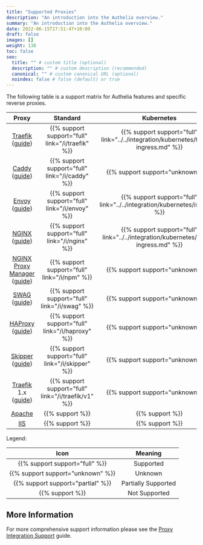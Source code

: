```yaml
---
title: "Supported Proxies"
description: "An introduction into the Authelia overview."
summary: "An introduction into the Authelia overview."
date: 2022-06-15T17:51:47+10:00
draft: false
images: []
weight: 130
toc: false
seo:
  title: "" # custom title (optional)
  description: "" # custom description (recommended)
  canonical: "" # custom canonical URL (optional)
  noindex: false # false (default) or true
---
```


The following table is a support matrix for Authelia features and specific reverse proxies.

|                  Proxy                  |                                          Standard                                           |                                      Kubernetes                                       |           XHR Redirect            |          Request Method           |
|:---------------------------------------:|:-------------------------------------------------------------------------------------------:|:-------------------------------------------------------------------------------------:|:---------------------------------:|:---------------------------------:|
|     [Traefik] ([guide](/i/traefik))     |                      {{% support support="full" link="/i/traefik" %}}                       | {{% support support="full" link="../../integration/kubernetes/traefik-ingress.md" %}} |  {{% support support="full" %}}   |  {{% support support="full" %}}   |
|       [Caddy] ([guide](/i/caddy))       |                       {{% support support="full" link="/i/caddy" %}}                        |                           {{% support support="unknown" %}}                           |  {{% support support="full" %}}   |  {{% support support="full" %}}   |
|       [Envoy] ([guide](/i/envoy))       |                       {{% support support="full" link="/i/envoy" %}}                        |      {{% support support="full" link="../../integration/kubernetes/istio.md" %}}      | {{% support support="unknown" %}} |  {{% support support="full" %}}   |
|       [NGINX] ([guide](/i/nginx))       |                       {{% support support="full" link="/i/nginx" %}}                        |  {{% support support="full" link="../../integration/kubernetes/nginx-ingress.md" %}}  |          {{% support %}}          |  {{% support support="full" %}}   |
| [NGINX Proxy Manager] ([guide](/i/npm)) |                        {{% support support="full" link="/i/npm" %}}                         |                           {{% support support="unknown" %}}                           |          {{% support %}}          |  {{% support support="full" %}}   |
|        [SWAG] ([guide](/i/swag))        |                        {{% support support="full" link="/i/swag" %}}                        |                           {{% support support="unknown" %}}                           |          {{% support %}}          |  {{% support support="full" %}}   |
|     [HAProxy] ([guide](/i/haproxy))     |                      {{% support support="full" link="/i/haproxy" %}}                       |                           {{% support support="unknown" %}}                           | {{% support support="unknown" %}} |  {{% support support="full" %}}   |
|     [Skipper] ([guide](/i/skipper))     |                      {{% support support="full" link="/i/skipper" %}}                       |                           {{% support support="unknown" %}}                           | {{% support support="unknown" %}} | {{% support support="unknown" %}} |
| [Traefik] 1.x ([guide](/i/traefik/v1))  |                     {{% support support="full" link="/i/traefik/v1" %}}                     |                           {{% support support="unknown" %}}                           |  {{% support support="full" %}}   |  {{% support support="full" %}}   |
|                [Apache]                 |                                       {{% support %}}                                       |                                    {{% support %}}                                    |          {{% support %}}          |          {{% support %}}          |
|                  [IIS]                  |                                       {{% support %}}                                       |                                    {{% support %}}                                    |          {{% support %}}          |          {{% support %}}          |

Legend:

|                Icon                |       Meaning       |
|:----------------------------------:|:-------------------:|
|   {{% support support="full" %}}   |      Supported      |
| {{% support support="unknown" %}}  |       Unknown       |
| {{% support support="partial" %}}  | Partially Supported |
|          {{% support %}}           |    Not Supported    |

## More Information

For more comprehensive support information please see the
[Proxy Integration Support](../../integration/proxies/support.md) guide.

[NGINX]: https://www.nginx.com/
[NGINX Proxy Manager]: https://nginxproxymanager.com/
[SWAG]: https://docs.linuxserver.io/general/swag
[Traefik]: https://traefik.io/
[Caddy]: https://caddyserver.com/
[HAProxy]: https://www.haproxy.com/
[Envoy]: https://www.envoyproxy.io/
[Skipper]: https://opensource.zalando.com/skipper/
[Caddy]: https://caddyserver.com/
[Apache]: https://httpd.apache.org/
[IIS]: https://www.iis.net/
